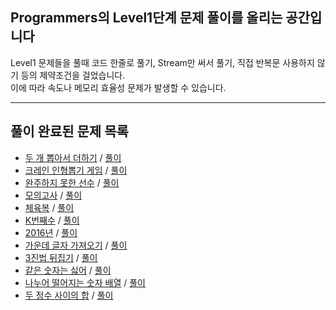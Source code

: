 ## Programmers의 Level1단계 문제 풀이를 올리는 공간입니다
Level1 문제들을 풀때 코드 한줄로 풀기, Stream만 써서 풀기, 직접 반복문 사용하지 않기 등의 제약조건을 걸었습니다.    
이에 따라 속도나 메모리 효율성 문제가 발생할 수 있습니다. 

* * *
## 풀이 완료된 문제 목록
* [두 개 뽑아서 더하기](https://programmers.co.kr/learn/courses/30/lessons/68644) / [풀이](./P68644.java)
* [크레인 인형뽑기 게임](https://programmers.co.kr/learn/courses/30/lessons/64061) / [풀이](./P64061.java)
* [완주하지 못한 선수](https://programmers.co.kr/learn/courses/30/lessons/42576) / [풀이](./P42576.java)
* [모의고사](https://programmers.co.kr/learn/courses/30/lessons/42840) / [풀이](./P42840.java)
* [체육복](https://programmers.co.kr/learn/courses/30/lessons/42862) / [풀이](./P42862.java)
* [K번째수](https://programmers.co.kr/learn/courses/30/lessons/42748) / [풀이](./P42748.java)
* [2016년](https://programmers.co.kr/learn/courses/30/lessons/12901) / [풀이](./P12901.java)
* [가운데 글자 가져오기](https://programmers.co.kr/learn/courses/30/lessons/12903) / [풀이](./P12903.java)
* [3진법 뒤집기](https://programmers.co.kr/learn/courses/30/lessons/68935) / [풀이](./P68935.java)
* [같은 숫자는 싫어](https://programmers.co.kr/learn/courses/30/lessons/12906) / [풀이](./P12906.java)
* [나누어 떨어지는 숫자 배열](https://programmers.co.kr/learn/courses/30/lessons/12910) / [풀이](./P12910.java)
* [두 정수 사이의 합](https://programmers.co.kr/learn/courses/30/lessons/12912) / [풀이](./P12912.java)